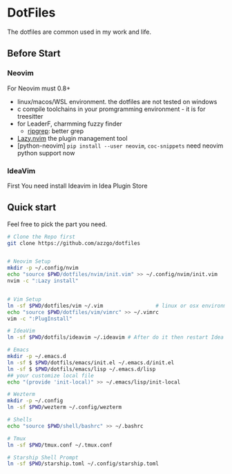 # DotFiles

The dotfiles are common used in my work and life.


## Before Start

### Neovim

For Neovim must 0.8+

- linux/macos/WSL environment. the dotfiles are not tested on windows
- c compile toolchains in your promgramming environment - it is for treesitter
- for LeaderF, charmming fuzzy finder
  - [ripgrep](https://github.com/BurntSushi/ripgrep): better grep
- [Lazy.nvim](https://github.com/folke/lazy.nvim) the plugin management tool
- [python-neovim] `pip install --user neovim`, `coc-snippets` need neovim python support now

### IdeaVim

First You need install Ideavim in Idea Plugin Store

## Quick start

Feel free to pick the part you need.

```sh
# Clone the Repo first
git clone https://github.com/azzgo/dotfiles


# Neovim Setup
mkdir -p ~/.config/nvim
echo "source $PWD/dotfiles/nvim/init.vim" >> ~/.config/nvim/init.vim
nvim -c ":Lazy install"


# Vim Setup 
ln -sf $PWD/dotfiles/vim ~/.vim                 # linux or osx environment required
echo "source $PWD/dotfiles/vim/vimrc" >> ~/.vimrc
vim -c ":PlugInstall"

# IdeaVim 
ln -sf $PWD/dotfils/ideavim ~/.ideavim # After do it then restart Idea

# Emacs
mkdir -p ~/.emacs.d
ln -sf $ $PWD/dotfils/emacs/init.el ~/.emacs.d/init.el
ln -sf $ $PWD/dotfils/emacs/lisp ~/.emacs.d/lisp
## your customize local file
echo "(provide 'init-local)" >> ~/.emacs/lisp/init-local

# Wezterm
mkdir -p ~/.config
ln -sf $PWD/wezterm ~/.config/wezterm

# Shells
echo "source $PWD/shell/bashrc" >> ~/.bashrc

# Tmux
ln -sf $PWD/tmux.conf ~/.tmux.conf

# Starship Shell Prompt
ln -sf $PWD/starship.toml ~/.config/starship.toml
```
